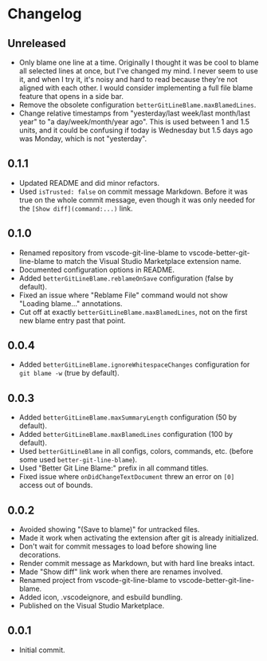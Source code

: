 # Changelog

## Unreleased

- Only blame one line at a time. Originally I thought it was be cool to blame all selected lines at once, but I've changed my mind. I never seem to use it, and when I try it, it's noisy and hard to read because they're not aligned with each other. I would consider implementing a full file blame feature that opens in a side bar.
- Remove the obsolete configuration `betterGitLineBlame.maxBlamedLines`.
- Change relative timestamps from "yesterday/last week/last month/last year" to "a day/week/month/year ago". This is used between 1 and 1.5 units, and it could be confusing if today is Wednesday but 1.5 days ago was Monday, which is not "yesterday".

## 0.1.1

- Updated README and did minor refactors.
- Used `isTrusted: false` on commit message Markdown. Before it was true on the whole commit message, even though it was only needed for the `[Show diff](command:...)` link.

## 0.1.0

- Renamed repository from vscode-git-line-blame to vscode-better-git-line-blame to match the Visual Studio Marketplace extension name.
- Documented configuration options in README.
- Added `betterGitLineBlame.reblameOnSave` configuration (false by default).
- Fixed an issue where "Reblame File" command would not show "Loading blame..." annotations.
- Cut off at exactly `betterGitLineBlame.maxBlamedLines`, not on the first new blame entry past that point.

## 0.0.4

- Added `betterGitLineBlame.ignoreWhitespaceChanges` configuration for `git blame -w` (true by default).

## 0.0.3

- Added `betterGitLineBlame.maxSummaryLength` configuration (50 by default).
- Added `betterGitLineBlame.maxBlamedLines` configuration (100 by default).
- Used `betterGitLineBlame` in all configs, colors, commands, etc. (before some used `better-git-line-blame`).
- Used "Better Git Line Blame:" prefix in all command titles.
- Fixed issue where `onDidChangeTextDocument` threw an error on `[0]` access out of bounds.

## 0.0.2

- Avoided showing "(Save to blame)" for untracked files.
- Made it work when activating the extension after git is already initialized.
- Don't wait for commit messages to load before showing line decorations.
- Render commit message as Markdown, but with hard line breaks intact.
- Made "Show diff" link work when there are renames involved.
- Renamed project from vscode-git-line-blame to vscode-better-git-line-blame.
- Added icon, .vscodeignore, and esbuild bundling.
- Published on the Visual Studio Marketplace.

## 0.0.1

- Initial commit.
